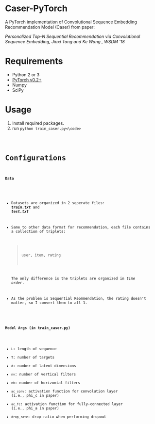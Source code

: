 
# Caser-PyTorch

A PyTorch implementation of Convolutional Sequence Embedding Recommendation Model (Caser) from paper:

*Personalized Top-N Sequential Recommendation via Convolutional Sequence Embedding, Jiaxi Tang and Ke Wang , WSDM '18*

# Requirements
* Python 2 or 3
* [PyTorch v0.2+](https://github.com/pytorch/pytorch)
* Numpy
* SciPy

# Usage
1. Install required packages.
2. run <code>python train_caser.py<\code>

# Configurations

#### Data

- Datasets are organized in 2 seperate files: **_train.txt_** and **_test.txt_**

- Same to other data format for recommendation, each file contains a collection of triplets:

  > user, item, rating

  The only difference is the triplets are organized in *time order*.

- As the problem is Sequential Reommendation, the rating doesn't matter, so I convert them to all 1.

#### Model Args (in train_caser.py)

- <code>L</code>: length of sequence
- <code>T</code>: number of targets
- <code>d</code>: number of latent dimensions
- <code>nv</code>: number of vertical filters
- <code>nh</code>: number of horizontal filters
- <code>ac_conv</code>: activation function for convolution layer (i.e., phi_c in paper)
- <code>ac_fc</code>: activation function for fully-connected layer (i.e., phi_a in paper)
- <code>drop_rate</code>: drop ratio when performing dropout

